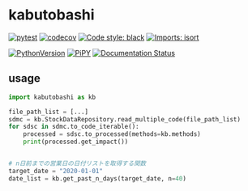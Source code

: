 # kabutobashi

[![pytest](https://github.com/gsy0911/kabutobashi/workflows/pytest/badge.svg)](https://github.com/gsy0911/kabutobashi/actions?query=workflow%3Apytest)
[![codecov](https://codecov.io/gh/gsy0911/kabutobashi/branch/master/graph/badge.svg)](https://codecov.io/gh/gsy0911/kabutobashi)
[![Code style: black](https://img.shields.io/badge/code%20style-black-000000.svg)](https://github.com/psf/black)
[![Imports: isort](https://img.shields.io/badge/%20imports-isort-%231674b1?style=flat&labelColor=ef8336)](https://pycqa.github.io/isort/)

[![PythonVersion](https://img.shields.io/pypi/pyversions/kabutobashi.svg)](https://pypi.org/project/kabutobashi/)
[![PiPY](https://img.shields.io/pypi/v/kabutobashi.svg)](https://pypi.org/project/kabutobashi/)
[![Documentation Status](https://readthedocs.org/projects/kabutobashi/badge/?version=latest)](https://kabutobashi.readthedocs.io/en/latest/?badge=latest)

## usage

```python
import kabutobashi as kb

file_path_list = [...]
sdmc = kb.StockDataRepository.read_multiple_code(file_path_list)
for sdsc in sdmc.to_code_iterable():
    processed = sdsc.to_processed(methods=kb.methods)
    print(processed.get_impact())


# n日前までの営業日の日付リストを取得する関数
target_date = "2020-01-01"
date_list = kb.get_past_n_days(target_date, n=40)

```
